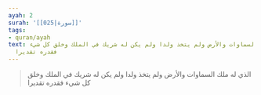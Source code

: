 ```yaml
---
ayah: 2
surah: '[[025|سورة]]'
tags:
- quran/ayah
text: الذي له ملك السماوات والأرض ولم يتخذ ولدا ولم يكن له شريك في الملك وخلق كل شيء
  فقدره تقديرا
---
```

> الذي له ملك السماوات والأرض ولم يتخذ ولدا ولم يكن له شريك في الملك وخلق كل شيء فقدره تقديرا
